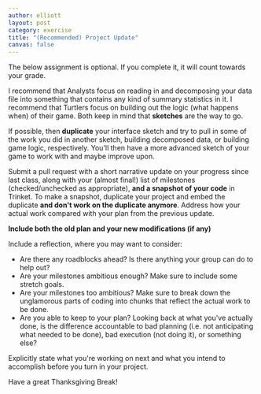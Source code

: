 ```yaml
---
author: elliott
layout: post
category: exercise
title: "(Recommended) Project Update"
canvas: false
---
```


The below assignment is optional. If you complete it, it will count towards your grade.

I recommend that Analysts focus on reading in and decomposing your data file into something that contains any kind of summary statistics in it. I recommend that Turtlers focus on building out the logic (what happens when) of their game. Both keep in mind that **sketches** are the way to go.

If possible, then **duplicate** your interface sketch and try to pull in some of the work you did in another sketch, building decomposed data, or building game logic, respectively. You'll then have a more advanced sketch of your game to work with and maybe improve upon.

Submit a pull request with a short narrative update on your progress since last class,
along with your (almost final!) list of milestones (checked/unchecked as appropriate), **and a snapshot of your code** in
Trinket. To make a snapshot, duplicate your project and embed the duplicate **and don't work on the duplicate anymore**.  Address how your actual work compared with your plan from the previous update.

**Include both the old plan and your new modifications (if any)**

Include a reflection, where you may want to consider:

* Are there any roadblocks ahead?  Is there anything your group can do to help out?
* Are your milestones ambitious enough?  Make sure to include some stretch goals.
* Are your milestones too ambitious?  Make sure to break down the unglamorous parts of coding
into chunks that reflect the actual work to be done.
* Are you able to keep to your plan?  Looking back at what you've actually done, is the difference
accountable to bad planning (i.e. not anticipating what needed to be done), bad execution (not doing it), or
something else?

Explicitly state what you're working on next and what you intend to accomplish before you turn in your project.


Have a great Thanksgiving Break!